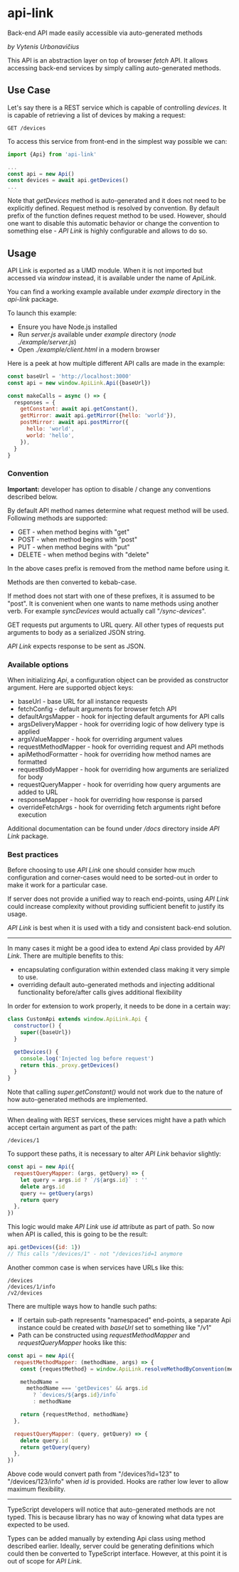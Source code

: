 # api-link

Back-end API made easily accessible via auto-generated methods

_by Vytenis Urbonavičius_

This API is an abstraction layer on top of browser _fetch_ API. It allows accessing back-end services by simply calling auto-generated methods.

## Use Case

Let's say there is a REST service which is capable of controlling _devices_. It is capable of retrieving a list of devices by making a request:

```
GET /devices
```

To access this service from front-end in the simplest way possible we can:

```typescript
import {Api} from 'api-link'

...
const api = new Api()
const devices = await api.getDevices()
...
```

Note that _getDevices_ method is auto-generated and it does not need to be explicitly defined. Request method is resolved by convention. By default prefix of the function defines request method to be used. However, should one want to disable this automatic behavior or change the convention to something else - _API Link_ is highly configurable and allows to do so.

## Usage

API Link is exported as a UMD module. When it is not imported but accessed via _window_ instead, it is available under the name of _ApiLink_.

You can find a working example available under _example_ directory in the _api-link_ package.

To launch this example:

- Ensure you have Node.js installed
- Run _server.js_ available under _example_ directory (_node ./example/server.js_)
- Open _./example/client.html_ in a modern browser

Here is a peek at how multiple different API calls are made in the example:

```javascript
const baseUrl = 'http://localhost:3000'
const api = new window.ApiLink.Api({baseUrl})

const makeCalls = async () => {
  responses = {
    getConstant: await api.getConstant(),
    getMirror: await api.getMirror({hello: 'world'}),
    postMirror: await api.postMirror({
      hello: 'world',
      world: 'hello',
    }),
  }
}
```

### Convention

**Important:**
developer has option to disable / change any conventions described below.

By default API method names determine what request method will be used. Following methods are supported:

- GET - when method begins with "get"
- POST - when method begins with "post"
- PUT - when method begins with "put"
- DELETE - when method begins with "delete"

In the above cases prefix is removed from the method name before using it.

Methods are then converted to kebab-case.

If method does not start with one of these prefixes, it is assumed to be "post". It is convenient when one wants to name methods using another verb. For example _syncDevices_ would actually call "_/sync-devices_".

GET requests put arguments to URL query. All other types of requests put arguments to body as a serialized JSON string.

_API Link_ expects response to be sent as JSON.

### Available options

When initializing _Api_, a configuration object can be provided as constructor argument. Here are supported object keys:

- baseUrl - base URL for all instance requests
- fetchConfig - default arguments for browser fetch API
- defaultArgsMapper - hook for injecting default arguments for API calls
- argsDeliveryMapper - hook for overriding logic of how delivery type is applied
- argsValueMapper - hook for overriding argument values
- requestMethodMapper - hook for overriding request and API methods
- apiMethodFormatter - hook for overriding how method names are formatted
- requestBodyMapper - hook for overriding how arguments are serialized for body
- requestQueryMapper - hook for overriding how query arguments are added to URL
- responseMapper - hook for overriding how response is parsed
- overrideFetchArgs - hook for overriding fetch arguments right before execution

Additional documentation can be found under _/docs_ directory inside _API Link_ package.

### Best practices

Before choosing to use _API Link_ one should consider how much configuration and corner-cases would need to be sorted-out in order to make it work for a particular case.

If server does not provide a unified way to reach end-points, using _API Link_ could increase complexity without providing sufficient benefit to justify its usage.

_API Link_ is best when it is used with a tidy and consistent back-end solution.

---

In many cases it might be a good idea to extend _Api_ class provided by _API Link_. There are multiple benefits to this:

- encapsulating configuration within extended class making it very simple to use.
- overriding default auto-generated methods and injecting additional functionality before/after calls gives additional flexibility

In order for extension to work properly, it needs to be done in a certain way:

```javascript
class CustomApi extends window.ApiLink.Api {
  constructor() {
    super({baseUrl})
  }

  getDevices() {
    console.log('Injected log before request')
    return this._proxy.getDevices()
  }
}
```

Note that calling _super.getConstant()_ would not work due to the nature of how auto-generated methods are implemented.

---

When dealing with REST services, these services might have a path which accept certain argument as part of the path:

```
/devices/1
```

To support these paths, it is necessary to alter _API Link_ behavior slightly:

```javascript
const api = new Api({
  requestQueryMapper: (args, getQuery) => {
    let query = args.id ? `/${args.id}` : ''
    delete args.id
    query += getQuery(args)
    return query
  },
})
```

This logic would make _API Link_ use _id_ attribute as part of path. So now when API is called, this is going to be the result:

```javascript
api.getDevices({id: 1})
// This calls "/devices/1" - not "/devices?id=1 anymore
```

Another common case is when services have URLs like this:

```
/devices
/devices/1/info
/v2/devices
```

There are multiple ways how to handle such paths:

- If certain sub-path represents "namespaced" end-points, a separate Api instance could be created with _baseUrl_ set to something like "/v1"
- Path can be constructed using _requestMethodMapper_ and _requestQueryMapper_ hooks like this:

```javascript
const api = new Api({
  requestMethodMapper: (methodName, args) => {
    const {requestMethod} = window.ApiLink.resolveMethodByConvention(methodName)

    methodName =
      methodName === 'getDevices' && args.id
        ? `devices/${args.id}/info`
        : methodName

    return {requestMethod, methodName}
  },

  requestQueryMapper: (query, getQuery) => {
    delete query.id
    return getQuery(query)
  },
})
```

Above code would convert path from "/devices?id=123" to "/devices/123/info" when _id_ is provided. Hooks are rather low lever to allow maximum flexibility.

---

TypeScript developers will notice that auto-generated methods are not typed. This is because library has no way of knowing what data types are expected to be used.

Types can be added manually by extending Api class using method described earlier. Ideally, server could be generating definitions which could then be converted to TypeScript interface. However, at this point it is out of scope for _API Link_.

